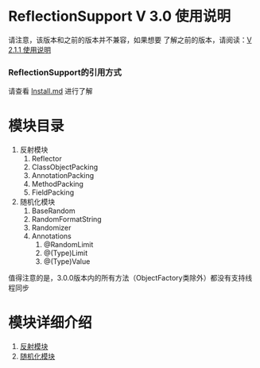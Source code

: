 # ReflectionSupport V 3.0 使用说明
请注意，该版本和之前的版本并不兼容，如果想要
了解之前的版本，请阅读：[V 2.1.1 使用说明](../V2.1.1-/README.md)

### ReflectionSupport的引用方式
请查看 [Install.md](Install.md) 进行了解

# 模块目录
1. 反射模块
    1. Reflector
    2. ClassObjectPacking
    3. AnnotationPacking
    4. MethodPacking
    5. FieldPacking
2. 随机化模块
    1. BaseRandom
    2. RandomFormatString
    3. Randomizer
    4. Annotations
        1. @RandomLimit
        2. @(Type)Limit
        3. @(Type)Value
        
值得注意的是，3.0.0版本内的所有方法（ObjectFactory类除外）都没有支持线程同步

# 模块详细介绍
1. [反射模块](ReflectionModle.md)
2. [随机化模块](RandomModle.md)